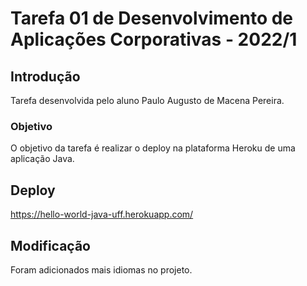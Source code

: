 # Tarefa 01 de Desenvolvimento de Aplicações Corporativas - 2022/1

## Introdução

Tarefa desenvolvida pelo aluno Paulo Augusto de Macena Pereira. 

### Objetivo
O objetivo da tarefa é realizar o deploy na plataforma Heroku de uma aplicação Java.

## Deploy

https://hello-world-java-uff.herokuapp.com/

## Modificação

Foram adicionados mais idiomas no projeto.



